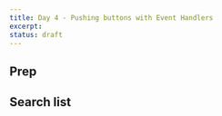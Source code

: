 ```yaml
---
title: Day 4 - Pushing buttons with Event Handlers
excerpt: 
status: draft
---
```


## Prep

**Search list**
- 